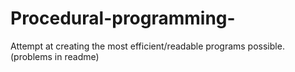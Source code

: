 # Procedural-programming-
Attempt at creating the most efficient/readable programs possible. (problems in readme)
